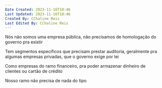 ```yaml
---
Date Created: 2023-11-16T10:46
Last Updated: 2023-11-16T10:46
Created By: CChaline Reis
Last Edited By: CChaline Reis
---
```

Nós não somos uma empresa pública, não precisamos de homologação do governo pra existir

  

Tem segmentos específicos que precisam prestar auditoria, geralmente pra algumas empresas privadas, que o governo exige por lei

  

Como empresas do ramo financeiro, pra poder armazenar dinheiro de clientes ou cartão de crédito

  

Nosso ramo não precisa de nada do tipo